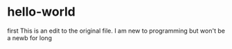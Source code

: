 # hello-world
first
This is an edit to the original file.
I am new to programming but won't be a newb for long
